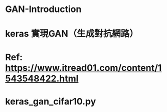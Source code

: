 # GAN-Introduction


# keras 實現GAN（生成對抗網路）
# Ref: https://www.itread01.com/content/1543548422.html

# keras_gan_cifar10.py


